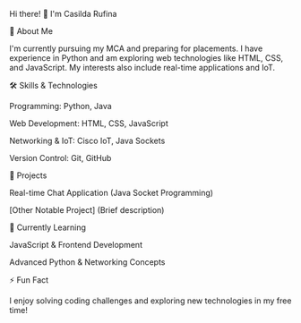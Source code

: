 Hi there! 👋 I'm Casilda Rufina

🚀 About Me

I'm currently pursuing my MCA and preparing for placements. I have experience in Python and am exploring web technologies like HTML, CSS, and JavaScript. My interests also include real-time applications and IoT.

🛠 Skills & Technologies

Programming: Python, Java

Web Development: HTML, CSS, JavaScript

Networking & IoT: Cisco IoT, Java Sockets

Version Control: Git, GitHub

📌 Projects

Real-time Chat Application (Java Socket Programming)

[Other Notable Project] (Brief description)

🌱 Currently Learning

JavaScript & Frontend Development

Advanced Python & Networking Concepts

⚡ Fun Fact

I enjoy solving coding challenges and exploring new technologies in my free time!
